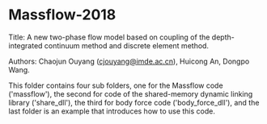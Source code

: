 # Massflow-2018
Title: A new two-phase flow model based on coupling of the depth-integrated continuum method and discrete element method. 

Authors: Chaojun Ouyang (cjouyang@imde.ac.cn), Huicong An, Dongpo Wang. 

This folder contains four sub folders, one for the Massflow code ('massflow'), the second for code of the shared-memory dynamic linking library ('share_dll'), the third for body force code ('body_force_dll'), and the last folder is an example that introduces how to use this code.

